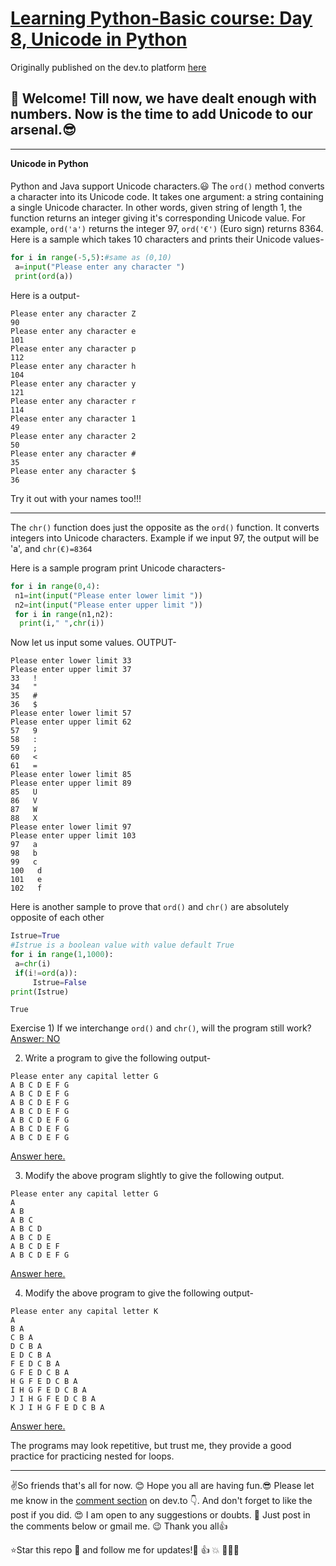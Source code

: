 # [Learning Python-Basic course: Day 8, Unicode in Python](https://dev.to/aatmaj/learning-python-basic-course-day-8-unicode-in-python-4pdc)

Originally published on the dev.to platform [here](https://dev.to/aatmaj/learning-python-basic-course-day-8-unicode-in-python-4pdc)

## 🤟 Welcome! Till now, we have dealt enough with numbers. Now is the time to add Unicode to our arsenal.😎

---

**Unicode in Python**

####

Python and Java support Unicode characters.😃 The `ord()` method converts a character into its Unicode code. It takes one argument: a string containing a single Unicode character. In other words, given string of length 1, the function returns an integer giving it's corresponding Unicode value. For example, `ord('a')` returns the integer 97, `ord('€')` (Euro sign) returns 8364.
Here is a sample which takes 10 characters and prints their Unicode values-

```python
for i in range(-5,5):#same as (0,10)
 a=input("Please enter any character ")
 print(ord(a))
```

Here is a output-

```
Please enter any character Z
90
Please enter any character e
101
Please enter any character p
112
Please enter any character h
104
Please enter any character y
121
Please enter any character r
114
Please enter any character 1
49
Please enter any character 2
50
Please enter any character #
35
Please enter any character $
36
```

Try it out with your names too!!!

---

The `chr()` function does just the opposite as the `ord()` function. It converts integers into Unicode characters. Example if we input 97, the output will be 'a', and `chr(€)=8364`

Here is a sample program print Unicode characters-

```python
for i in range(0,4):
 n1=int(input("Please enter lower limit "))
 n2=int(input("Please enter upper limit "))
 for i in range(n1,n2):
  print(i," ",chr(i))
```

Now let us input some values. OUTPUT-

```
Please enter lower limit 33
Please enter upper limit 37
33   !
34   "
35   #
36   $
Please enter lower limit 57
Please enter upper limit 62
57   9
58   :
59   ;
60   <
61   =
Please enter lower limit 85
Please enter upper limit 89
85   U
86   V
87   W
88   X
Please enter lower limit 97
Please enter upper limit 103
97   a
98   b
99   c
100   d
101   e
102   f
```

Here is another sample to prove that `ord()` and `chr()` are absolutely opposite of each other

```python
Istrue=True
#Istrue is a boolean value with value default True
for i in range(1,1000):
 a=chr(i)
 if(i!=ord(a)):
     Istrue=False
print(Istrue)
```

```
True
```

Exercise 1) If we interchange `ord()` and `chr()`, will the program still work? [Answer: NO](https://github.com/Aatmaj-Zephyr/Learning-Python/blob/e3b422f89dca0694d7376aebc2a222675515f4c5/Basic/Day%208/Exercise%20solutions/Exercise%201.md)

2. Write a program to give the following output-

```
Please enter any capital letter G
A B C D E F G
A B C D E F G
A B C D E F G
A B C D E F G
A B C D E F G
A B C D E F G
A B C D E F G
```

[Answer here.](https://github.com/Aatmaj-Zephyr/Learning-Python/blob/66648cf59324f2510524ca855e06084df6484bf0/Basic/Day%208/Exercise%20solutions/Exercise%202.py)

3. Modify the above program slightly to give the following output.

```
Please enter any capital letter G
A
A B
A B C
A B C D
A B C D E
A B C D E F
A B C D E F G
```

[Answer here.](https://github.com/Aatmaj-Zephyr/Learning-Python/blob/6e4ee4362ba48198d34ef068da0b9105dfb55c93/Basic/Day%208/Exercise%20solutions/Exercise%203.py)

4. Modify the above program to give the following output-

```
Please enter any capital letter K
A
B A
C B A
D C B A
E D C B A
F E D C B A
G F E D C B A
H G F E D C B A
I H G F E D C B A
J I H G F E D C B A
K J I H G F E D C B A
```

[Answer here.](https://github.com/Aatmaj-Zephyr/Learning-Python/blob/d081c79ed7bcb1393777e367c944524054233621/Basic/Day%208/Exercise%20solutions/Exercise%204.py)

The programs may look repetitive, but trust me, they provide a good practice for practicing nested for loops.

---

✌️So friends that's all for now. 😊 Hope you all are having fun.😎 Please let me know in the [comment section](*https://dev.to/aatmaj/learning-python-basic-course-day-8-unicode-in-python-4pdc) on dev.to 👇. And don't forget to like the post if you did. 😍 I am open to any suggestions or doubts. 🤠 Just post in the comments below or gmail me. 😉
Thank you all👍

⭐Star this repo 🤩 and follow me for updates!🙂 👍 💥 🙏🙏🙏
